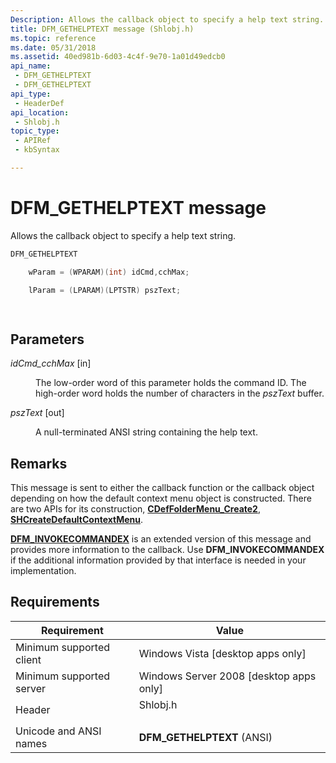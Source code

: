 ```yaml
---
Description: Allows the callback object to specify a help text string.
title: DFM_GETHELPTEXT message (Shlobj.h)
ms.topic: reference
ms.date: 05/31/2018
ms.assetid: 40ed981b-6d03-4c4f-9e70-1a01d49edcb0
api_name: 
 - DFM_GETHELPTEXT
 - DFM_GETHELPTEXT
api_type: 
 - HeaderDef
api_location: 
 - Shlobj.h
topic_type: 
 - APIRef
 - kbSyntax

---
```


# DFM\_GETHELPTEXT message

Allows the callback object to specify a help text string.


```C++
DFM_GETHELPTEXT 

    wParam = (WPARAM)(int) idCmd,cchMax;

    lParam = (LPARAM)(LPTSTR) pszText;

            
```



## Parameters

<dl> <dt>

*idCmd\_cchMax* \[in\]
</dt> <dd>

The low-order word of this parameter holds the command ID. The high-order word holds the number of characters in the *pszText* buffer.

</dd> <dt>

*pszText* \[out\]
</dt> <dd>

A null-terminated ANSI string containing the help text.

</dd> </dl>

## Remarks

This message is sent to either the callback function or the callback object depending on how the default context menu object is constructed. There are two APIs for its construction, [**CDefFolderMenu\_Create2**](/windows/desktop/api/shlobj_core/nf-shlobj_core-cdeffoldermenu_create2), [**SHCreateDefaultContextMenu**](/windows/desktop/api/shlobj_core/nf-shlobj_core-shcreatedefaultcontextmenu).

[**DFM\_INVOKECOMMANDEX**](dfm-invokecommandex.md) is an extended version of this message and provides more information to the callback. Use **DFM\_INVOKECOMMANDEX** if the additional information provided by that interface is needed in your implementation.

## Requirements



| Requirement | Value |
|-------------------------------------|-------------------------------------------------------------------------------------|
| Minimum supported client<br/> | Windows Vista \[desktop apps only\]<br/>                                      |
| Minimum supported server<br/> | Windows Server 2008 \[desktop apps only\]<br/>                                |
| Header<br/>                   | <dl> <dt>Shlobj.h</dt> </dl> |
| Unicode and ANSI names<br/>   | **DFM\_GETHELPTEXT** (ANSI)<br/>                                              |



 

 




